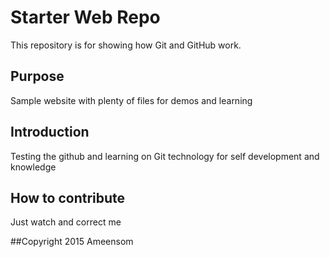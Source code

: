 # Starter Web Repo

This repository is for showing how Git and GitHub work.

## Purpose

Sample website with plenty of files for demos and learning

## Introduction
Testing the github and learning on Git technology for self development and knowledge

## How to contribute
Just watch and correct me

##Copyright
2015 Ameensom